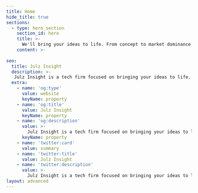 ```yaml
---
title: Home
hide_title: true
sections:
  - type: hero_section
    section_id: hero
    title: >-
      We'll bring your ideas to life. From concept to market dominance! Turning them into impactful products and brands.
    content: >- 
    
seo:
  title: Julz Insight
  description: >-
   Julz Insight is a tech firm focused on bringing your ideas to life. From concept to market dominance! Turning them into impactful products, projects and brands.
  extra:
    - name: 'og:type'
      value: website
      keyName: property
    - name: 'og:title'
      value: Julz Insight
      keyName: property
    - name: 'og:description'
      value: >-
        Julz Insight is a tech firm focused on bringing your ideas to life. From concept to market dominance! Turning them into impactful products, projects and brands.
      keyName: property
    - name: 'twitter:card'
      value: summary
    - name: 'twitter:title'
      value: Julz Insight
    - name: 'twitter:description'
      value: >-
        Julz Insight is a tech firm focused on bringing your ideas to life. From concept to market dominance! Turning them into impactful products, projects and brands.
layout: advanced
---
```

